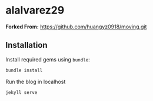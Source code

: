 # alalvarez29

**Forked From:** https://github.com/huangyz0918/moving.git

## Installation
Install required gems using `bundle`:
```bash
bundle install
```

Run the blog in localhost
```bash
jekyll serve
```
